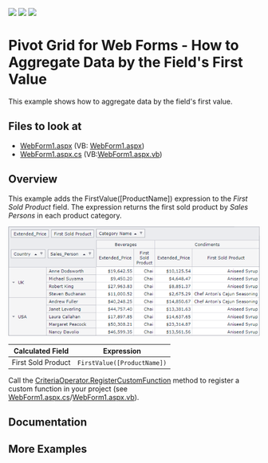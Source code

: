 <!-- default badges list -->
![](https://img.shields.io/endpoint?url=https://codecentral.devexpress.com/api/v1/VersionRange/128576996/17.1.4%2B)
[![](https://img.shields.io/badge/Open_in_DevExpress_Support_Center-FF7200?style=flat-square&logo=DevExpress&logoColor=white)](https://supportcenter.devexpress.com/ticket/details/T540964)
[![](https://img.shields.io/badge/📖_How_to_use_DevExpress_Examples-e9f6fc?style=flat-square)](https://docs.devexpress.com/GeneralInformation/403183)
<!-- default badges end -->


# Pivot Grid for Web Forms - How to Aggregate Data by the Field's First Value

This example shows how to aggregate data by the field's first value.

<!-- default file list -->
## Files to look at

* [WebForm1.aspx](./CS/AspPivot_CustomAggregates/WebForm1.aspx) (VB: [WebForm1.aspx](./VB/AspPivot_CustomAggregates/WebForm1.aspx))
* [WebForm1.aspx.cs](./CS/AspPivot_CustomAggregates/WebForm1.aspx.cs) (VB:[WebForm1.aspx.vb](./VB/AspPivot_CustomAggregates/WebForm1.aspx.vb))
<!-- default file list end -->

## Overview

This example adds the FirstValue([ProductName]) expression to the _First Sold Product_ field. The expression returns the first sold product by _Sales Persons_ in each product category.

![first value function](images/image.png)

| Calculated Field | Expression |
| --- | --- |
| First Sold Product | ``` FirstValue([ProductName]) ``` |

Call the [CriteriaOperator.RegisterCustomFunction](https://docs.devexpress.com/CoreLibraries/DevExpress.Data.Filtering.CriteriaOperator.RegisterCustomFunction(DevExpress.Data.Filtering.ICustomFunctionOperator)) method to register a custom function in your project (see [WebForm1.aspx.cs](./CS/AspPivot_CustomAggregates/WebForm1.aspx.cs#L9)/[WebForm1.aspx.vb](./VB/AspPivot_CustomAggregates/WebForm1.aspx.vb#L11)).

## Documentation

## More Examples



